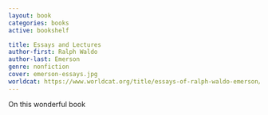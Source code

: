 ```yaml
---
layout: book
categories: books
active: bookshelf

title: Essays and Lectures
author-first: Ralph Waldo
author-last: Emerson
genre: nonfiction
cover: emerson-essays.jpg
worldcat: https://www.worldcat.org/title/essays-of-ralph-waldo-emerson/oclc/1115706
---
```


On this wonderful book